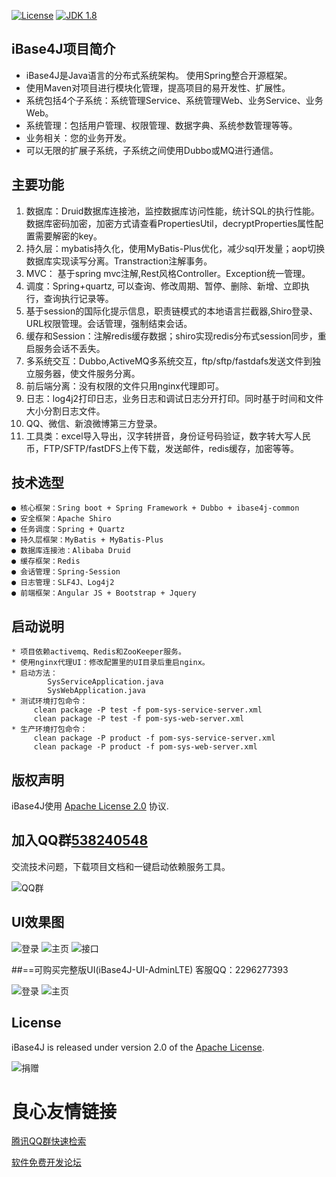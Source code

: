[![License](http://img.shields.io/:license-apache-blue.svg "2.0")](http://www.apache.org/licenses/LICENSE-2.0.html)
[![JDK 1.8](https://img.shields.io/badge/JDK-1.8-green.svg "JDK 1.8")]()


## iBase4J项目简介

- iBase4J是Java语言的分布式系统架构。 使用Spring整合开源框架。
- 使用Maven对项目进行模块化管理，提高项目的易开发性、扩展性。
- 系统包括4个子系统：系统管理Service、系统管理Web、业务Service、业务Web。
- 系统管理：包括用户管理、权限管理、数据字典、系统参数管理等等。
- 业务相关：您的业务开发。
- 可以无限的扩展子系统，子系统之间使用Dubbo或MQ进行通信。

## 主要功能
 1. 数据库：Druid数据库连接池，监控数据库访问性能，统计SQL的执行性能。 数据库密码加密，加密方式请查看PropertiesUtil，decryptProperties属性配置需要解密的key。
 2. 持久层：mybatis持久化，使用MyBatis-Plus优化，减少sql开发量；aop切换数据库实现读写分离。Transtraction注解事务。
 3. MVC： 基于spring mvc注解,Rest风格Controller。Exception统一管理。
 4. 调度：Spring+quartz, 可以查询、修改周期、暂停、删除、新增、立即执行，查询执行记录等。
 5. 基于session的国际化提示信息，职责链模式的本地语言拦截器,Shiro登录、URL权限管理。会话管理，强制结束会话。
 6. 缓存和Session：注解redis缓存数据；shiro实现redis分布式session同步，重启服务会话不丢失。
 7. 多系统交互：Dubbo,ActiveMQ多系统交互，ftp/sftp/fastdafs发送文件到独立服务器，使文件服务分离。
 8. 前后端分离：没有权限的文件只用nginx代理即可。
 9. 日志：log4j2打印日志，业务日志和调试日志分开打印。同时基于时间和文件大小分割日志文件。
 10. QQ、微信、新浪微博第三方登录。
 11. 工具类：excel导入导出，汉字转拼音，身份证号码验证，数字转大写人民币，FTP/SFTP/fastDFS上传下载，发送邮件，redis缓存，加密等等。

## 技术选型
    ● 核心框架：Sring boot + Spring Framework + Dubbo + ibase4j-common
    ● 安全框架：Apache Shiro
    ● 任务调度：Spring + Quartz
    ● 持久层框架：MyBatis + MyBatis-Plus
    ● 数据库连接池：Alibaba Druid
    ● 缓存框架：Redis
    ● 会话管理：Spring-Session
    ● 日志管理：SLF4J、Log4j2
    ● 前端框架：Angular JS + Bootstrap + Jquery

## 启动说明
    * 项目依赖activemq、Redis和ZooKeeper服务。
    * 使用nginx代理UI：修改配置里的UI目录后重启nginx。
    * 启动方法：
    	 	SysServiceApplication.java
    	 	SysWebApplication.java
    * 测试环境打包命令：
    	 clean package -P test -f pom-sys-service-server.xml
    	 clean package -P test -f pom-sys-web-server.xml
    * 生产环境打包命令：
    	 clean package -P product -f pom-sys-service-server.xml
    	 clean package -P product -f pom-sys-web-server.xml
    
## 版权声明
iBase4J使用 [Apache License 2.0][] 协议.

## 加入QQ群[538240548](http://shang.qq.com/wpa/qunwpa?idkey=b0fb32618d54e6a7f3cb718cd469b2952c8a968b1ef6f17fd68c83338ae4bce3)
交流技术问题，下载项目文档和一键启动依赖服务工具。

![QQ群](http://git.oschina.net/iBase4J/iBase4J/raw/master/img/1464169485871.png "QQ群一")

## UI效果图

![登录](http://git.oschina.net/iBase4J/iBase4J/raw/master/img/login.png "登录")
![主页](http://git.oschina.net/iBase4J/iBase4J/raw/master/img/index.png "主页")
![接口](http://git.oschina.net/iBase4J/iBase4J/raw/master/img/swagger.png "接口")

##==可购买完整版UI(iBase4J-UI-AdminLTE)
客服QQ：2296277393

![登录](https://gitee.com/iBase4J/iBase4J-SpringBoot/raw/master/iBase4J-UI/iBase4J-UI-AdminLTE/desc/1.png "登录")
![主页](https://gitee.com/iBase4J/iBase4J-SpringBoot/raw/master/iBase4J-UI/iBase4J-UI-AdminLTE/desc/2.png "主页")


## License
iBase4J is released under version 2.0 of the [Apache License][].

![捐赠](http://git.oschina.net/iBase4J/iBase4J/raw/master/img/contribute.png "捐赠")

[iBase4J-common源码]: https://gitee.com/iBase4J/iBase4J-Common
[Apache License 2.0]: http://www.apache.org/licenses/LICENSE-2.0
[Apache License]: http://www.apache.org/licenses/LICENSE-2.0

 # 良心友情链接

[腾讯QQ群快速检索](http://u.720life.cn/s/8cf73f7c)

[软件免费开发论坛](http://u.720life.cn/s/bbb01dc0)